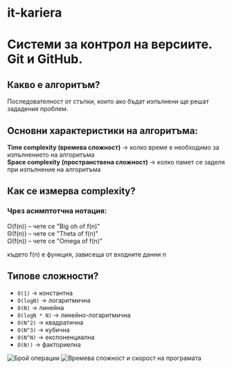 # it-kariera

# Системи за контрол на версиите. Git и GitHub.

## Какво е алгоритъм?
Последователност от стъпки, които ако бъдат изпълнени ще решат зададения проблем.

## Основни характеристики на алгоритъма:
**Time complexity (времева сложност)** -> колко време е необходимо за изпълнението на алгоритъма <br/>
**Space complexity (пространствена сложност)** -> колко памет се заделя при изпълнение на алгоритъма <br/>

## Как се измерва complexity?
### Чрез асимптотчна нотация:
O(f(n)) –  чете се "Big oh of f(n)" <br/>
Θ(f(n)) – чете се "Theta of f(n)" <br/>
Ω(f(n)) – чете се "Omega of f(n)" <br/>

където f(n) е функция, зависеща от входните данни n <br/>

## Типове сложности?
- `O(1)` -> константна
- `O(logN)` -> логаритмична
- `O(N)` -> линейна
- `O(logN * N)` -> линейно-логаритмична
- `O(N^2)` -> квадратична
- `O(N^3)` -> кубична
- `O(N^N)` -> eкспоненциална
- `O(N!)` -> факториелна <br/>

![Брой операции](https://i.gyazo.com/4cc066a3954978a9b523a017ce06665c.png)
![Времева сложност и скорост на програмата](https://i.gyazo.com/d662c3136be07f046d2fc76f96a6df07.png)
